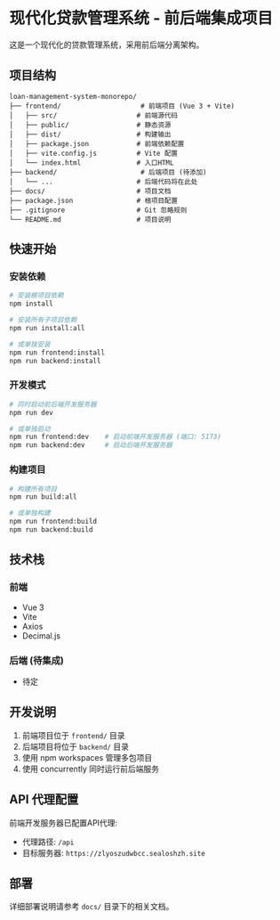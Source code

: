 # 现代化贷款管理系统 - 前后端集成项目

这是一个现代化的贷款管理系统，采用前后端分离架构。

## 项目结构

```
loan-management-system-monorepo/
├── frontend/                    # 前端项目 (Vue 3 + Vite)
│   ├── src/                    # 前端源代码
│   ├── public/                 # 静态资源
│   ├── dist/                   # 构建输出
│   ├── package.json            # 前端依赖配置
│   ├── vite.config.js          # Vite 配置
│   └── index.html              # 入口HTML
├── backend/                     # 后端项目 (待添加)
│   └── ...                     # 后端代码将在此处
├── docs/                       # 项目文档
├── package.json                # 根项目配置
├── .gitignore                  # Git 忽略规则
└── README.md                   # 项目说明
```

## 快速开始

### 安装依赖

```bash
# 安装根项目依赖
npm install

# 安装所有子项目依赖
npm run install:all

# 或单独安装
npm run frontend:install
npm run backend:install
```

### 开发模式

```bash
# 同时启动前后端开发服务器
npm run dev

# 或单独启动
npm run frontend:dev    # 启动前端开发服务器 (端口: 5173)
npm run backend:dev     # 启动后端开发服务器
```

### 构建项目

```bash
# 构建所有项目
npm run build:all

# 或单独构建
npm run frontend:build
npm run backend:build
```

## 技术栈

### 前端
- Vue 3
- Vite
- Axios
- Decimal.js

### 后端 (待集成)
- 待定

## 开发说明

1. 前端项目位于 `frontend/` 目录
2. 后端项目将位于 `backend/` 目录
3. 使用 npm workspaces 管理多包项目
4. 使用 concurrently 同时运行前后端服务

## API 代理配置

前端开发服务器已配置API代理:
- 代理路径: `/api`
- 目标服务器: `https://zlyoszudwbcc.sealoshzh.site`

## 部署

详细部署说明请参考 `docs/` 目录下的相关文档。 
